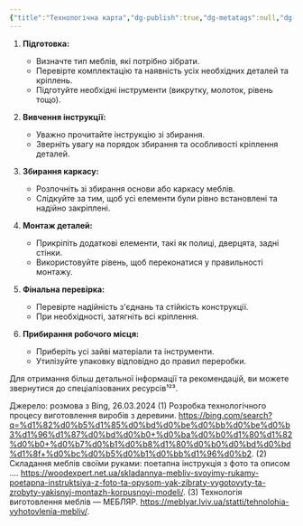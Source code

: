 ```yaml
---
{"title":"Технологічна карта","dg-publish":true,"dg-metatags":null,"dg-home":null,"permalink":"/zbirannya-mebliv/tehnologichna-karta/","dgPassFrontmatter":true,"noteIcon":""}
---
```



1. **Підготовка:**
   - Визначте тип меблів, які потрібно зібрати.
   - Перевірте комплектацію та наявність усіх необхідних деталей та кріплень.
   - Підготуйте необхідні інструменти (викрутку, молоток, рівень тощо).

2. **Вивчення інструкції:**
   - Уважно прочитайте інструкцію зі збирання.
   - Зверніть увагу на порядок збирання та особливості кріплення деталей.

3. **Збирання каркасу:**
   - Розпочніть зі збирання основи або каркасу меблів.
   - Слідкуйте за тим, щоб усі елементи були рівно встановлені та надійно закріплені.

4. **Монтаж деталей:**
   - Прикріпіть додаткові елементи, такі як полиці, дверцята, задні стінки.
   - Використовуйте рівень, щоб переконатися у правильності монтажу.

5. **Фінальна перевірка:**
   - Перевірте надійність з'єднань та стійкість конструкції.
   - При необхідності, затягніть всі кріплення.

6. **Прибирання робочого місця:**
   - Приберіть усі зайві матеріали та інструменти.
   - Утилізуйте упаковку відповідно до правил переробки.

Для отримання більш детальної інформації та рекомендацій, ви можете звернутися до спеціалізованих ресурсів¹²³.

Джерело: розмова з Bing, 26.03.2024
(1) Розробка технологічного процесу виготовлення виробів з деревини. https://bing.com/search?q=%d1%82%d0%b5%d1%85%d0%bd%d0%be%d0%bb%d0%be%d0%b3%d1%96%d1%87%d0%bd%d0%b0+%d0%ba%d0%b0%d1%80%d1%82%d0%b0+%d0%b7%d0%b1%d0%b8%d1%80%d0%b0%d0%bd%d0%bd%d1%8f+%d0%bc%d0%b5%d0%b1%d0%bb%d1%96%d0%b2.
(2) Складання меблів своїми руками: поетапна інструкція з фото та описом .... https://woodexpert.net.ua/skladannya-mebliv-svoyimy-rukamy-poetapna-instruktsiya-z-foto-ta-opysom-yak-zibraty-vygotovyty-ta-zrobyty-yakisnyj-montazh-korpusnoyi-modeli/.
(3) Технологія виготовлення меблів — МЕБЛЯР. https://meblyar.lviv.ua/statti/tehnolohia-vyhotovlenia-mebliv/.